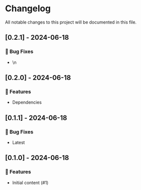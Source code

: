 # Changelog

All notable changes to this project will be documented in this file.

## [0.2.1] - 2024-06-18

### 🐛 Bug Fixes

- \n

## [0.2.0] - 2024-06-18

### 🚀 Features

- Dependencies

## [0.1.1] - 2024-06-18

### 🐛 Bug Fixes

- Latest

## [0.1.0] - 2024-06-18

### 🚀 Features

- Initial content (#1)

<!-- generated by git-cliff -->
